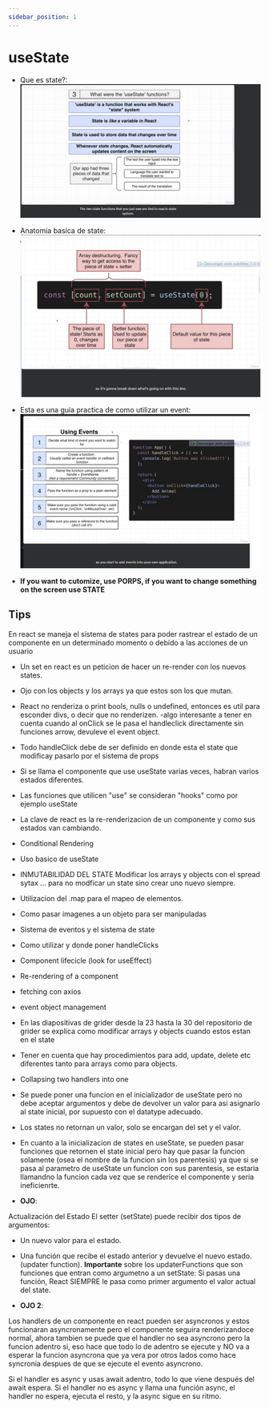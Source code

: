 ```yaml
---
sidebar_position: 1
---
```


# useState

- Que es state?:
![anatomia basica state](../../src/images/gridder%20diapositivas/003%20que%20es%20useState.jpg)

- Anatomia basica de state:
![anatomia basica state](../../src/images/gridder%20diapositivas/017%20anatomia%20basica%20de%20useState.jpg)

- Esta es una guia practica de como utilizar un event:
![text for screen reader](../../src/images/gridder%20diapositivas/015%20Como%20manejar%20eventos%20como%20click.jpg)

- **If you want to cutomize, use PORPS, if you want to change something on the screen use STATE**

## Tips

En react se maneja el sistema de states para poder rastrear el estado de un componente en un determinado momento o debido a las acciones de un usuario

- Un set en react es un peticion de hacer un re-render con los nuevos states.
- Ojo con los objects y los arrays ya que estos son los que mutan.
- React no renderiza o print bools, nulls o undefined, entonces es util para esconder divs, o decir que no renderizen.
-algo interesante a tener en cuenta cuando al onClick se le pasa el handleclick directamente sin funciones arrow, devuleve el event object.
- Todo handleClick debe de ser definido en donde esta el state que modificay pasarlo por el sistema de props
- Si se llama el componente que use useState varias veces, habran varios estados diferentes.
- Las funciones que utilicen "use" se consideran "hooks" como por ejemplo useState
- La clave de react es la re-renderizacion de un componente y como sus estados van cambiando.
- Conditional Rendering
- Uso basico de useState
- INMUTABILIDAD DEL STATE Modificar los arrays y objects con el spread sytax ... para no modficar un state sino crear uno nuevo siempre.
- Utilizacion del .map para el mapeo de elementos.
- Como pasar imagenes a un objeto para ser manipuladas
- Sistema de eventos y el sistema de state
- Como utilizar y donde poner handleClicks
- Component lifecicle (look for useEffect)
- Re-rendering of a component
- fetching con axios
- event object management
- En las diapositivas de grider desde la 23 hasta la 30 del repositorio de grider se explica como modificar arrays y objects cuando estos estan en el state
- Tener en cuenta que hay procedimientos para add, update, delete etc diferentes tanto para arrays como para objects.
- Collapsing two handlers into one
- Se puede poner una funcion en el inicializador de useState pero no debe aceptar argumentos y debe de devolver un valor para asi asignarlo al state inicial, por supuesto con el datatype adecuado.
- Los states no retornan un valor, solo se encargan del set y el valor.
- En cuanto a la inicializacion de states en useState, se pueden pasar funciones que retornen el state inicial pero hay que pasar la funcion solamente (osea el nombre de la funcion sin los parentesis) ya que si se pasa al parametro de useState un funcion con sus parentesis, se estaria llamandno la funcion cada vez que se renderice el componente y seria ineficienrte.

- **OJO**:

Actualización del Estado
El setter (setState) puede recibir dos tipos de argumentos:

- Un nuevo valor para el estado.
- Una función que recibe el estado anterior y devuelve el nuevo estado. (updater function). **Importante** sobre los updaterFunctions que son funciones que entran como argumetno a un setState: Si pasas una función, React SIEMPRE le pasa como primer argumento el valor actual del state.

- **OJO 2**:

Los handlers de un componente en react pueden ser asyncronos y estos funcionaran asyncronamente pero el componente seguira renderizandoce normal, ahora tambien se puede que el handler no sea asyncrono pero la funcion adentro si, eso hace que todo lo de adentro se ejecute y NO va a esperar la funcion asyncrona que ya vera por otros lados como hace syncronia despues de que se ejecute el evento asyncrono.

Si el handler es async y usas await adentro, todo lo que viene después del await espera.
Si el handler no es async y llama una función async, el handler no espera, ejecuta el resto, y la async sigue en su ritmo.
